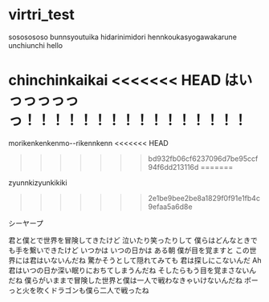 # virtri_test

sososososo
bunnsyoutuika
hidarinimidori
hennkoukasyogawakarune
unchiunchi
hello

chinchinkaikai
<<<<<<< HEAD
はいっっっっっっ！！！！！！！！！！！！！！！！
=======

morikenkenkenmo--rikennkenn
<<<<<<< HEAD
>>>>>>> bd932fb06cf6237096d7be95ccf94f6dd213116d
=======

zyunnkizyunkikiki
>>>>>>> 2e1be9bee2be8a1829f0f91e1fb4c9efaa5a6d8e

シーヤープ


君と僕とで世界を冒険してきたけど
泣いたり笑ったりして
僕らはどんなときでも手を繋いできたけど
いつかは いつの日かは
ある朝 僕が目を覚ますと この世界には君はいないんだね
驚かそうとして隠れてみても 君は探しにこないんだ
Ah 君はいつの日か深い眠りにおちてしまうんだね
そしたらもう目を覚まさないんだね
僕らがいままで冒険した世界と僕は一人で戦わなきゃいけないんだね
ボーっと火を吹くドラゴンも僕ら二人で戦ったね
